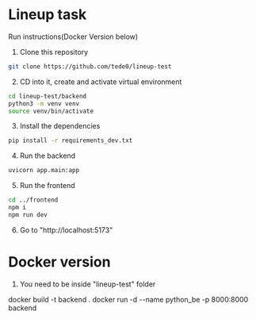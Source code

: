 
# Lineup task

Run instructions(Docker Version below)

1) Clone this repository

```bash
git clone https://github.com/tede0/lineup-test
```

2) CD into it, create and activate virtual environment

```bash
cd lineup-test/backend
python3 -m venv venv
source venv/bin/activate
```

3) Install the dependencies
```bash
pip install -r requirements_dev.txt
```

4) Run the backend
```bash
uvicorn app.main:app
```

5) Run the frontend
```bash
cd ../frontend
npm i
npm run dev
```

6) Go to "http://localhost:5173"


# Docker version

1) You need to be inside "lineup-test" folder

docker build -t backend .
docker run -d --name python_be -p 8000:8000 backend

